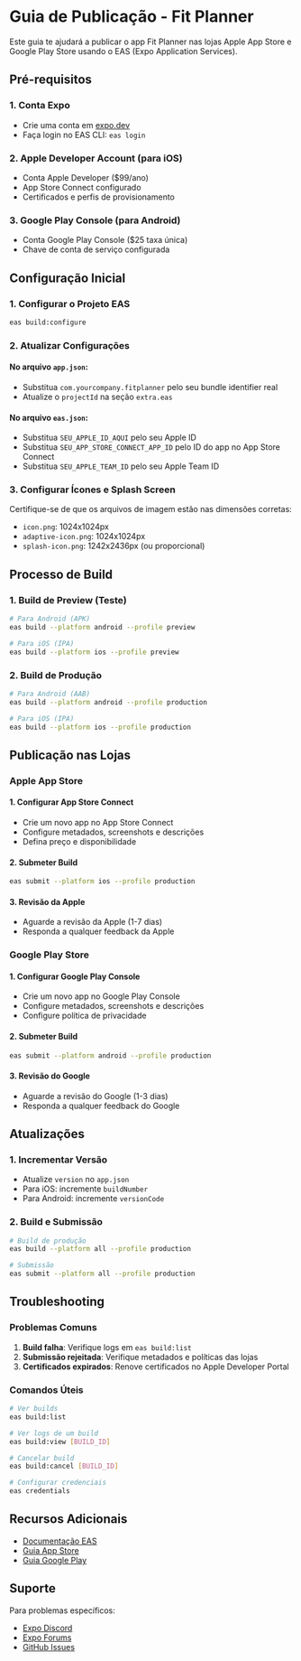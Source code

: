 # Guia de Publicação - Fit Planner

Este guia te ajudará a publicar o app Fit Planner nas lojas Apple App Store e Google Play Store usando o EAS (Expo Application Services).

## Pré-requisitos

### 1. Conta Expo

- Crie uma conta em [expo.dev](https://expo.dev)
- Faça login no EAS CLI: `eas login`

### 2. Apple Developer Account (para iOS)

- Conta Apple Developer ($99/ano)
- App Store Connect configurado
- Certificados e perfis de provisionamento

### 3. Google Play Console (para Android)

- Conta Google Play Console ($25 taxa única)
- Chave de conta de serviço configurada

## Configuração Inicial

### 1. Configurar o Projeto EAS

```bash
eas build:configure
```

### 2. Atualizar Configurações

#### No arquivo `app.json`:

- Substitua `com.yourcompany.fitplanner` pelo seu bundle identifier real
- Atualize o `projectId` na seção `extra.eas`

#### No arquivo `eas.json`:

- Substitua `SEU_APPLE_ID_AQUI` pelo seu Apple ID
- Substitua `SEU_APP_STORE_CONNECT_APP_ID` pelo ID do app no App Store Connect
- Substitua `SEU_APPLE_TEAM_ID` pelo seu Apple Team ID

### 3. Configurar Ícones e Splash Screen

Certifique-se de que os arquivos de imagem estão nas dimensões corretas:

- `icon.png`: 1024x1024px
- `adaptive-icon.png`: 1024x1024px
- `splash-icon.png`: 1242x2436px (ou proporcional)

## Processo de Build

### 1. Build de Preview (Teste)

```bash
# Para Android (APK)
eas build --platform android --profile preview

# Para iOS (IPA)
eas build --platform ios --profile preview
```

### 2. Build de Produção

```bash
# Para Android (AAB)
eas build --platform android --profile production

# Para iOS (IPA)
eas build --platform ios --profile production
```

## Publicação nas Lojas

### Apple App Store

#### 1. Configurar App Store Connect

- Crie um novo app no App Store Connect
- Configure metadados, screenshots e descrições
- Defina preço e disponibilidade

#### 2. Submeter Build

```bash
eas submit --platform ios --profile production
```

#### 3. Revisão da Apple

- Aguarde a revisão da Apple (1-7 dias)
- Responda a qualquer feedback da Apple

### Google Play Store

#### 1. Configurar Google Play Console

- Crie um novo app no Google Play Console
- Configure metadados, screenshots e descrições
- Configure política de privacidade

#### 2. Submeter Build

```bash
eas submit --platform android --profile production
```

#### 3. Revisão do Google

- Aguarde a revisão do Google (1-3 dias)
- Responda a qualquer feedback do Google

## Atualizações

### 1. Incrementar Versão

- Atualize `version` no `app.json`
- Para iOS: incremente `buildNumber`
- Para Android: incremente `versionCode`

### 2. Build e Submissão

```bash
# Build de produção
eas build --platform all --profile production

# Submissão
eas submit --platform all --profile production
```

## Troubleshooting

### Problemas Comuns

1. **Build falha**: Verifique logs em `eas build:list`
2. **Submissão rejeitada**: Verifique metadados e políticas das lojas
3. **Certificados expirados**: Renove certificados no Apple Developer Portal

### Comandos Úteis

```bash
# Ver builds
eas build:list

# Ver logs de um build
eas build:view [BUILD_ID]

# Cancelar build
eas build:cancel [BUILD_ID]

# Configurar credenciais
eas credentials
```

## Recursos Adicionais

- [Documentação EAS](https://docs.expo.dev/eas/)
- [Guia App Store](https://developer.apple.com/app-store/)
- [Guia Google Play](https://support.google.com/googleplay/android-developer)

## Suporte

Para problemas específicos:

- [Expo Discord](https://chat.expo.dev)
- [Expo Forums](https://forums.expo.dev)
- [GitHub Issues](https://github.com/expo/expo/issues)
